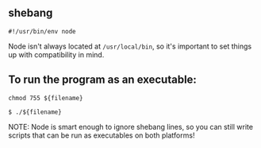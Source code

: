 ## shebang

```
#!/usr/bin/env node
```

Node isn't always located at `/usr/local/bin`, so it's important to set things
up with compatibility in mind.

## To run the program as an executable:

```
chmod 755 ${filename}

$ ./${filename}
```

NOTE: Node is smart enough to ignore shebang lines, so you can still write
 scripts that can be run as executables on both platforms!
